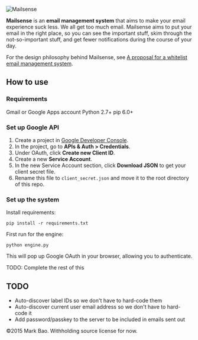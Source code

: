 ![Mailsense](http://i.imgur.com/aedUnj4.png)

**Mailsense** is an **email management system** that aims to make your email experience suck less. We all get too much email. Mailsense aims to put your email in the right place, so you can see the important stuff, skim through the not-so-important stuff, and get fewer notifications during the course of your day.

For the design philosophy behind Mailsense, see [A proposal for a whitelist email management system](http://markbao.com/notes/organizing-email).

## How to use

### Requirements

Gmail or Google Apps account
Python 2.7+
pip 6.0+

### Set up Google API

1. Create a project in [Google Developer Console](https://console.developers.google.com/project).
2. In the project, go to **APIs & Auth > Credentials**.
3. Under OAuth, click **Create new Client ID**.
4. Create a new **Service Account**.
5. In the new Service Account section, click **Download JSON** to get your client secret file.
6. Rename this file to `client_secret.json` and move it to the root directory of this repo.

### Set up the system

Install requirements:

````
pip install -r requirements.txt
````

First run for the engine:

````
python engine.py
````

This will pop up Google OAuth in your browser, allowing you to authenticate.

TODO: Complete the rest of this

## TODO

- Auto-discover label IDs so we don't have to hard-code them
- Auto-discover current user email address so we don't have to hard-code it
- Add password/passkey to the server to be included in emails sent out

©2015 Mark Bao. Withholding source license for now.
